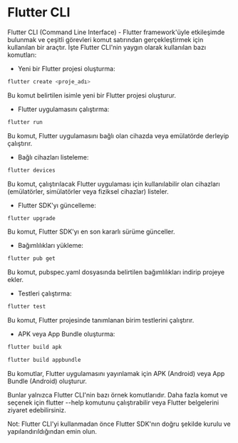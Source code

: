# Flutter CLI


Flutter CLI (Command Line Interface) - Flutter framework'üyle etkileşimde bulunmak ve çeşitli görevleri komut satırından gerçekleştirmek için kullanılan bir araçtır. İşte Flutter CLI'nin yaygın olarak kullanılan bazı komutları:

* Yeni bir Flutter projesi oluşturma:
``` bash
flutter create <proje_adı>
```
Bu komut belirtilen isimle yeni bir Flutter projesi oluşturur.
* Flutter uygulamasını çalıştırma:
``` bash 
flutter run
```
Bu komut, Flutter uygulamasını bağlı olan cihazda veya emülatörde derleyip çalıştırır.
* Bağlı cihazları listeleme:
``` bash
flutter devices
```
Bu komut, çalıştırılacak Flutter uygulaması için kullanılabilir olan cihazları (emülatörler, simülatörler veya fiziksel cihazlar) listeler.
* Flutter SDK'yı güncelleme:
``` bash
flutter upgrade
```
Bu komut, Flutter SDK'yı en son kararlı sürüme günceller.
* Bağımlılıkları yükleme:
``` bash
flutter pub get
```
Bu komut, pubspec.yaml dosyasında belirtilen bağımlılıkları indirip projeye ekler.
* Testleri çalıştırma:
``` bash
flutter test
```
Bu komut, Flutter projesinde tanımlanan birim testlerini çalıştırır.
* APK veya App Bundle oluşturma:
``` bash
flutter build apk
```
``` bash
flutter build appbundle
```
Bu komutlar, Flutter uygulamasını yayınlamak için APK (Android) veya App Bundle (Android) oluşturur.

Bunlar yalnızca Flutter CLI'nin bazı örnek komutlarıdır. Daha fazla komut ve seçenek için flutter --help komutunu çalıştırabilir veya Flutter belgelerini ziyaret edebilirsiniz.

Not: Flutter CLI'yi kullanmadan önce Flutter SDK'nın doğru şekilde kurulu ve yapılandırıldığından emin olun.













